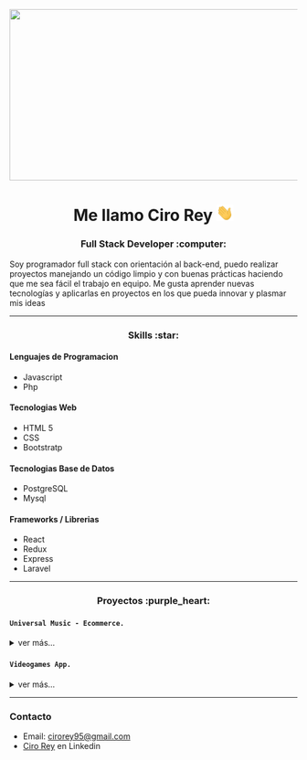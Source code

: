 <p align="center">
<img src="https://i.pinimg.com/originals/c6/3f/b4/c63fb4d45a436a3d958ce719369665c2.gif" width="750" height="300">
</p>
                                                                                                                
<h1 align="center">
Me llamo Ciro Rey <img src="./assets/saludo.gif" width="30">
</h1>
<h3 align="center"> Full Stack Developer :computer: </h3>
Soy programador full stack con orientación al back-end, puedo realizar proyectos manejando un código limpio y con buenas prácticas haciendo que me sea fácil el trabajo en equipo. 
Me gusta aprender nuevas tecnologías y aplicarlas en proyectos en los que pueda innovar y plasmar mis ideas

----

<h3 align="center">Skills :star: </h3>

#### Lenguajes de Programacion

- Javascript
- Php

#### Tecnologias Web

- HTML 5
- CSS
- Bootstratp

#### Tecnologias Base de Datos

- PostgreSQL
- Mysql

#### Frameworks / Librerias

- React
- Redux
- Express
- Laravel


----

<h3 align="center">Proyectos :purple_heart: </h3>

<tr>
<td>


</td>
<td> <h4 align="left"><code>Universal Music - Ecommerce.</code> </h4>
  <details>
    <summary>ver más...</summary>
 <br />
  <p align = "justify">Proyecto en grupo realizado para el Bootcamp Henry, esta aplicacion permite ver productos musicales de alta calidad, donde el usuario podra filtrar productos por calificacion, precio y categorias, el usuario tendra la posibilidad de agregar productos a un carrito donde solo podra realizar el pago atravez de Stripe si se registra con un correo o bien con un usuario de google. Ademas cuenta con un panel de administracion el cual permite al admin listar todos los productos, eliminar, editar y crear otros. Tambien podra ver todas las ordenes de compra que se hicieron, confirmarlas o cancelar.</p>

  <p>Link del repo Api: <a href="https://github.com/cirorey20/api-pf-ecommerce">uv-api </a></p>
  <p>Link del repo Client: <a href="https://github.com/cirorey20/client-pf-ecommerce"> uv-client </a></p>
    <p>Link Web: <a href="https://universalmusic-henry.web.app/"> web-universalmusic.app </a></p>

  <div>
   <p style = 'text-align:center;'>
     <img src="./assets/uv/1.png" width="400px">
     <img src="./assets/uv/2.png" width="400px">
     <img src="./assets/uv/3.png" width="400px">
     <img src="./assets/uv/4.png" width="400px">
     <img src="./assets/uv/5.png" width="400px">
     <img src="./assets/uv/6.png" width="400px">
     <img src="./assets/uv/7.png" width="400px">
     <img src="./assets/uv/8.png" width="400px">
     <img src="./assets/uv/9.png" width="400px">
  </p>
 </div>

 #### Desarrollada

- React
- Tailwindcss
- Redux
- Typescript
- NodeJs
- Express
- Sequelize
- Auth0

  </details> </td>
</tr>
<!-- <tr> -->
<!-- <td> -->

<tr>
<td>


</td>
<td> <h4 align="left"> <code>Videogames App.</code> </h4>
  <details>
    <summary>ver más...</summary>
  <br />
  <p align = "justify">Desarrollo de una SPA (Single-Page Application), usando ReactJS para el Front-End, y Redux para gestionar el estado de la aplicación, los componentes fueron desarrollados con CSS, sin el uso de librerías externas. La aplicación  de Videogames permite ordenar y filtrar los datos traídos de una API, y de una base de datos local, también permite crear videogames propios, y mostrar el detalle los mismos.. </p>

  <p>Link del repo Api: <a href="https://github.com/cirorey20/api-rest-videogames">videogames-api </a></p>
  <p>Link del repo Client: <a href="https://github.com/cirorey20/client-videogames"> videogames-client </a></p>
    <p>Link Web: <a href="https://videogamesciroapp.web.app/"> web-videogames.app </a></p>

  <div>
   <p style = 'text-align:center;'>
     <img src="./assets/gamesv/1.png" width="400px">
     <img src="./assets/gamesv/2.png" width="400px">
     <img src="./assets/gamesv/5.png" width="400px">
     <img src="./assets/gamesv/6.png" width="400px">
     <img src="./assets/gamesv/7.png" width="400px">
  </p>
 </div>

#### Desarrollada

- React
- Redux
- NodeJs
- Express
- Sequelize
- Passport

  </details> </td>
  
</tr>

----

### Contacto

- Email: cirorey95@gmail.com
- [Ciro Rey](https://www.linkedin.com/in/cirorey/ "Enlace a mi perfil de Linkedin") en Linkedin
